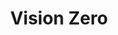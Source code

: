 ---
  slug: "/visionzero"
  title: Vision Zero
  focusAreas: [Transportation,Regional Planning]
  principles: [Equity]
  seeOther: [Shared Mobility Regulatory Framework,Multimodal Transportation Hubs and Connections,Transportation Safety Programs,]
  trackingProgressLinks: [Roadway Safety]
---